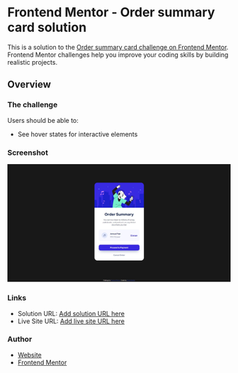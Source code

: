 # Frontend Mentor - Order summary card solution

This is a solution to the [Order summary card challenge on Frontend Mentor](https://www.frontendmentor.io/challenges/order-summary-component-QlPmajDUj). Frontend Mentor challenges help you improve your coding skills by building realistic projects.

## Overview

### The challenge

Users should be able to:

- See hover states for interactive elements

### Screenshot

![](./screenshot.jpg)

### Links

- Solution URL: [Add solution URL here](https://github.com/tquintal/frontend-mentor_order-summary-component-main)
- Live Site URL: [Add live site URL here](https://frontend-mentor_order-summary-component-main.vercel.app/)

### Author

- [Website](https://github.com/tquintal/)
- [Frontend Mentor](https://www.frontendmentor.io/profile/tquintal)

